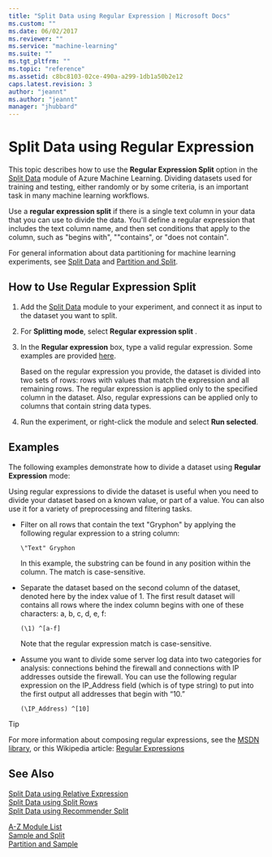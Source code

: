```yaml
---
title: "Split Data using Regular Expression | Microsoft Docs"
ms.custom: ""
ms.date: 06/02/2017
ms.reviewer: ""
ms.service: "machine-learning"
ms.suite: ""
ms.tgt_pltfrm: ""
ms.topic: "reference"
ms.assetid: c8bc8103-02ce-490a-a299-1db1a50b2e12
caps.latest.revision: 3
author: "jeannt"
ms.author: "jeannt"
manager: "jhubbard"
---
```

# Split Data using Regular Expression
This topic describes how to use the **Regular Expression Split** option in the [Split Data](split-data.md) module of Azure Machine Learning. Dividing datasets used for training and testing, either randomly or by some criteria, is an important task in many machine learning workflows.

Use a **regular expression split** if there is a single text column in your data that you can use to divide the data. You'll define a regular expression that includes the text column name, and then set conditions that apply to the column, such as "begins with", ""contains", or "does not contain".

For general information about data partitioning for machine learning experiments, see [Split Data](split-data.md) and [Partition and Split](partition-and-sample.md). 


##  <a name="HowRegularSplit"></a> How to Use Regular Expression Split
  
1.  Add the [Split Data](split-data.md) module to your experiment, and connect it as input to the dataset you want to split.  
  
2.  For **Splitting mode**, select **Regular expression split** .  

3. In the **Regular expression** box, type a valid regular expression. Some examples are provided [here](#bkmk_RegularExpressionExamples).
  
     Based on the regular expression you provide, the dataset is divided into two sets of rows: rows with values that match the expression and all remaining rows. The regular expression is applied only to the specified column in the dataset. Also, regular expressions can be applied only to columns that contain string data types.  
  
4. Run the experiment, or right-click the module and select **Run selected**.

  
##  <a name="bkmk_RegularExpressionExamples"></a> Examples  

The following examples demonstrate how to divide a dataset using **Regular Expression** mode:  
  
 Using regular expressions to divide the dataset is useful when you need to divide your dataset based on a known value, or part of a value. You can also use it for a variety of preprocessing and filtering tasks.  
  
-   Filter on all rows that contain the text "Gryphon" by applying the following regular expression to a string column:  
  
    ```  
    \"Text" Gryphon  
    ```  
  
     In this example, the substring can be found in any position within the column. The match is case-sensitive.  
  
-   Separate the dataset based on the second column of the dataset, denoted here by the index value of 1. The first result dataset will contains all rows where the index column begins with one of these characters: a, b, c, d, e, f:  
  
    ```  
    (\1) ^[a-f]  
    ```  
  
     Note that the regular expression match is case-sensitive.  
  
-   Assume you want to divide some server log data into two categories for analysis: connections behind the firewall and connections with IP addresses outside the firewall. You can use the following regular expression on the IP_Address field (which is of type string) to put into the first output all addresses that begin with “10.”  
  
    ```  
    (\IP_Address) ^[10]  
    ```  

> [!TIP] 
> For more information about composing regular expressions, see the [MSDN library](https://msdn.microsoft.com/library/kweb790z\(v=vs.110\).aspx), or this Wikipedia article: [Regular Expressions](http://en.wikipedia.org/wiki/Regular_expressions)  

  
## See Also  


 [Split Data using Relative Expression](split-data-using-relative-expression.md)   
 [Split Data using Split Rows](split-data-using-split-rows.md)   
 [Split Data using Recommender Split](split-data-using-recommender-split.md)
 
 [A-Z Module List](a-z-module-list.md)  
 [Sample and Split](data-transformation-sample-and-split.md)    
 [Partition and Sample](partition-and-sample.md)    